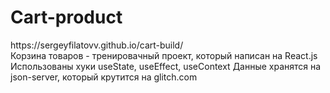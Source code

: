 <h1>Cart-product</h1>  
https://sergeyfilatovv.github.io/cart-build/ </br>
Корзина товаров - тренировачный проект, который написан на React.js
Использованы хуки useState, useEffect, useContext
Данные хранятся на json-server, который крутится на glitch.com


